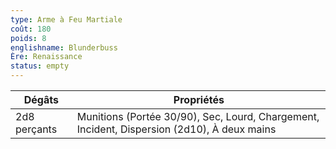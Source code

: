 ```yaml
---
type: Arme à Feu Martiale
coût: 180
poids: 8
englishname: Blunderbuss
Ère: Renaissance
status: empty
---
```

| Dégâts       | Propriétés                                                                                  |
| ------------ | ------------------------------------------------------------------------------------------- |
| 2d8 perçants | Munitions (Portée 30/90), Sec, Lourd, Chargement, Incident, Dispersion (2d10), À deux mains |
